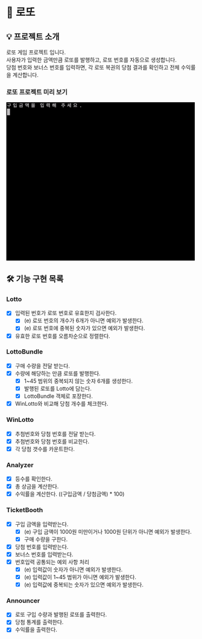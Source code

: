 # 🎰 로또

## 💡 프로젝트 소개

로또 게임 프로젝트 입니다.<br />
사용자가 입력한 금액만큼 로또를 발행하고, 로또 번호를 자동으로 생성합니다.<br />
당첨 번호와 보너스 번호를 입력하면, 각 로또 복권의 당첨 결과를 확인하고 전체 수익률을 계산합니다.

### 로또 프로젝트 미리 보기

<img src='./images/lotto_game_example.gif' alt='lotto_game_example' width=500>

## 🛠️ 기능 구현 목록

### Lotto

- [x] 입력된 번호가 로또 번호로 유효한지 검사한다.
  - [x] (e) 로또 번호의 개수가 6개가 아니면 예외가 발생한다.
  - [x] (e) 로또 번호에 중복된 숫자가 있으면 예외가 발생한다.
- [x] 유효한 로또 번호를 오름차순으로 정렬한다.

### LottoBundle

- [x] 구매 수량을 전달 받는다.
- [x] 수량에 해당하는 만큼 로또를 발행한다.
  - [x] 1~45 범위의 중복되지 않는 숫자 6개를 생성한다.
  - [x] 발행된 로또를 Lotto에 담는다.
  - [x] LottoBundle 객체로 포장한다.
- [x] WinLotto와 비교해 당첨 개수를 체크한다.

### WinLotto

- [x] 추첨번호와 당첨 번호를 전달 받는다.
- [x] 추첨번호와 당첨 번호를 비교한다.
- [x] 각 당첨 갯수를 카운트한다.

### Analyzer

- [x] 등수를 확인한다.
- [x] 총 상금을 계산한다.
- [x] 수익률을 계산한다. ((구입금액 / 당첨금액) \* 100)

### TicketBooth

- [x] 구입 금액을 입력받는다.
  - [x] (e) 구입 금액이 1000원 미만이거나 1000원 단위가 아니면 예외가 발생한다.
  - [x] 구매 수량을 구한다.
- [x] 당첨 번호를 입력받는다.
- [x] 보너스 번호를 입력받는다.
- [x] 번호입력 공통되는 예외 사항 처리
  - [x] (e) 입력값이 숫자가 아니면 예외가 발생한다.
  - [x] (e) 입력값이 1~45 범위가 아니면 예외가 발생한다.
  - [x] (e) 입력값에 중복되는 숫자가 있으면 예외가 발생한다.

### Announcer

- [x] 로또 구입 수량과 발행된 로또를 출력한다.
- [x] 당첨 통계를 출력한다.
- [x] 수익률을 출력한다.
